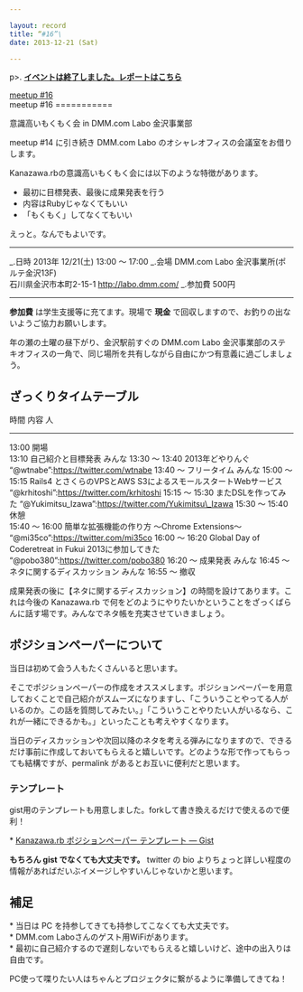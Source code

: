 ```yaml
---

layout: record
title: “#16”\
date: 2013-12-21 (Sat)

---
```


p\>.
<a href="./report.html"><strong>イベントは終了しました。レポートはこちら</strong></a>

<div class="doorkeeper-widget">
<a href="http://kzrb.doorkeeper.jp/events/7389" class="doorkeeper-registration-widget">meetup
#16</a><script src="http://widgets.doorkeeper.jp/w/widget.js" type="text/javascript"></script>

</div>
meetup #16
===========

意識高いもくもく会 in DMM.com Labo 金沢事業部

meetup #14 に引き続き DMM.com Labo
のオシャレオフィスの会議室をお借りします。

Kanazawa.rbの意識高いもくもく会には以下のような特徴があります。

-   最初に目標発表、最後に成果発表を行う
-   内容はRubyじゃなくてもいい
-   「もくもく」してなくてもいい

えっと。なんでもよいです。

  ----------- -----------------------------------------------------
  \_.日時     2013年 12/21(土) 13:00 〜 17:00
  \_.会場     DMM.com Labo 金沢事業所(ポルテ金沢13F)<br>石川県金沢市本町2-15-1 <a href="http://labo.dmm.com/">http://labo.dmm.com/</a>
  \_.参加費   500円
  ----------- -----------------------------------------------------

**参加費** は学生支援等に充てます。現場で **現金**
で回収しますので、お釣りの出ないようご協力お願いします。

年の瀬の土曜の昼下がり、金沢駅前すぐの DMM.com Labo
金沢事業部のステキオフィスの一角で、同じ場所を共有しながら自由にかつ有意義に過ごしましょう。

ざっくりタイムテーブル
----------------------

  時間             内容                                                            人
  ---------------- --------------------------------------------------------------- ----------------------------------------------------------
  13:00            開場                                                            
  13:10            自己紹介と目標発表                                              みんな
  13:30 〜 13:40   2013年どやりんぐ                                                “@wtnabe”:https://twitter.com/wtnabe
  13:40 〜         フリータイム                                                    みんな
  15:00 〜 15:15   Rails4 とさくらのVPSとAWS S3によるスモールスタートWebサービス   “@krhitoshi”:https://twitter.com/krhitoshi
  15:15 〜 15:30   またDSLを作ってみた                                             “@Yukimitsu\_Izawa”:https://twitter.com/Yukimitsu\_Izawa
  15:30 〜 15:40   休憩                                                            
  15:40 〜 16:00   簡単な拡張機能の作り方 〜Chrome Extensions〜                    “@mi35co”:https://twitter.com/mi35co
  16:00 〜 16:20   Global Day of Coderetreat in Fukui 2013に参加してきた           “@pobo380”:https://twitter.com/pobo380
  16:20 〜         成果発表                                                        みんな
  16:45 〜         ネタに関するディスカッション                                    みんな
  16:55 〜         撤収                                                            

成果発表の後に【ネタに関するディスカッション】の時間を設けてあります。これは今後の
Kanazawa.rb
で何をどのようにやりたいかということをざっくばらんに話す場です。みんなでネタ帳を充実させていきましょう。

ポジションペーパーについて
--------------------------

当日は初めて会う人もたくさんいると思います。

そこでポジションペーパーの作成をオススメします。ポジションペーパーを用意しておくことで自己紹介がスムーズになりますし、「こういうことやってる人がいるのか。この話を質問してみたい。」「こういうことやりたい人がいるなら、これが一緒にできるかも。」といったことも考えやすくなります。

当日のディスカッションや次回以降のネタを考える弾みになりますので、できるだけ事前に作成しておいてもらえると嬉しいです。どのような形で作ってもらっても結構ですが、permalink
があるとお互いに便利だと思います。

### テンプレート

gist用のテンプレートも用意しました。forkして書き換えるだけで使えるので便利！

\* [Kanazawa.rb ポジションペーパー テンプレート —
Gist](https://gist.github.com/5a523ec3180002229a32)

**もちろん gist でなくても大丈夫です。** twitter の bio
よりちょっと詳しい程度の情報があればだいぶイメージしやすいんじゃないかと思います。

補足
----

\* 当日は PC を持参してきても持参してこなくても大丈夫です。\
 \* DMM.com Laboさんのゲスト用WiFiがあります。\
 \*
最初に自己紹介するので遅刻しないでもらえると嬉しいけど、途中の出入りは自由です。

PC使って喋りたい人はちゃんとプロジェクタに繋がるように準備してきてね！
